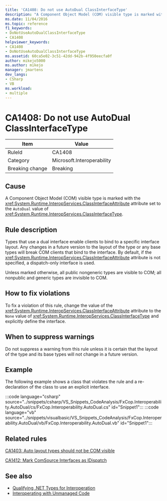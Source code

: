 ```yaml
---
title: 'CA1408: Do not use AutoDual ClassInterfaceType'
description: "A Component Object Model (COM) visible type is marked with the System.Runtime.InteropServices.ClassInterfaceAttribute attribute set to the AutoDual value of System.Runtime.InteropServices.ClassInterfaceType."
ms.date: 11/04/2016
ms.topic: reference
f1_keywords:
- DoNotUseAutoDualClassInterfaceType
- CA1408
helpviewer_keywords:
- CA1408
- DoNotUseAutoDualClassInterfaceType
ms.assetid: 60ca5e02-3c51-42dd-942b-4f950eecfa0f
author: mikejo5000
ms.author: mikejo
manager: jmartens
dev_langs:
- CSharp
- VB
ms.workload:
- multiple
---
```

# CA1408: Do not use AutoDual ClassInterfaceType

|Item|Value|
|-|-|
|RuleId|CA1408|
|Category|Microsoft.Interoperability|
|Breaking change|Breaking|

## Cause
A Component Object Model (COM) visible type is marked with the <xref:System.Runtime.InteropServices.ClassInterfaceAttribute> attribute set to the `AutoDual` value of <xref:System.Runtime.InteropServices.ClassInterfaceType>.

## Rule description
Types that use a dual interface enable clients to bind to a specific interface layout. Any changes in a future version to the layout of the type or any base types will break COM clients that bind to the interface. By default, if the <xref:System.Runtime.InteropServices.ClassInterfaceAttribute> attribute is not specified, a dispatch-only interface is used.

Unless marked otherwise, all public nongeneric types are visible to COM; all nonpublic and generic types are invisible to COM.

## How to fix violations
To fix a violation of this rule, change the value of the <xref:System.Runtime.InteropServices.ClassInterfaceAttribute> attribute to the `None` value of <xref:System.Runtime.InteropServices.ClassInterfaceType> and explicitly define the interface.

## When to suppress warnings
Do not suppress a warning from this rule unless it is certain that the layout of the type and its base types will not change in a future version.

## Example
The following example shows a class that violates the rule and a re-declaration of the class to use an explicit interface.

:::code language="csharp" source="../snippets/csharp/VS_Snippets_CodeAnalysis/FxCop.Interoperability.AutoDual/cs/FxCop.Interoperability.AutoDual.cs" id="Snippet1":::
:::code language="vb" source="../snippets/visualbasic/VS_Snippets_CodeAnalysis/FxCop.Interoperability.AutoDual/vb/FxCop.Interoperability.AutoDual.vb" id="Snippet1":::

## Related rules
[CA1403: Auto layout types should not be COM visible](../code-quality/ca1403.md)

[CA1412: Mark ComSource Interfaces as IDispatch](../code-quality/ca1412.md)

## See also

- [Qualifying .NET Types for Interoperation](/dotnet/framework/interop/qualifying-net-types-for-interoperation)
- [Interoperating with Unmanaged Code](/dotnet/framework/interop/index)
